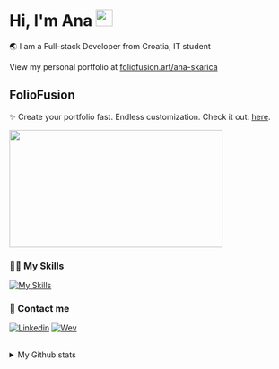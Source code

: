 # Hi, I'm Ana <img src="https://media.giphy.com/media/hvRJCLFzcasrR4ia7z/giphy.gif" width="30px"/>
🌏 I am a Full-stack Developer from Croatia, IT student 

View my personal portfolio at <a href="https://www.foliofusion.art/ana-skarica" target="_blank">foliofusion.art/ana-skarica</a>

## FolioFusion
✨ Create your portfolio fast. Endless customization. Check it out: <a href="https://www.foliofusion.art" target="_blank">here</a>. 

<a href="https://www.youtube.com/watch?v=xq9LXtuduPM">
<img height="210px" width="380px" align="center" src="https://github.com/user-attachments/assets/8fda527f-1c3c-418f-9857-e02a0686e3c8" />
</a>

### 👩‍💻 My Skills
[![My Skills](https://skillicons.dev/icons?i=nextjs,react,vue,angular,tailwind,express,nodejs,laravel,flutter,kotlin,java,cs,blender,figma)](https://skillicons.dev)

### 📲 Contact me
<div class="display:flex">
  
[![Linkedin](https://skillicons.dev/icons?i=linkedin)](https://www.linkedin.com/in/ana-%C5%A1karica-89805120b/)
[![Wev](https://skillicons.dev/icons?i=htmx)](https://ana-skarica-dev.netlify.app/) 

</div>

</br>
<details><summary>
My Github stats
</summary>
<a href="https://github.com/CroAnna/github-readme-stats">
<img height="210px" width="330px" align="center" src="https://github-readme-stats-git-masterrstaa-rickstaa.vercel.app/api/top-langs/?username=croanna&layout=compact&langs_count=10&theme=vision-friendly-dark&bg_color=121212" />
<a href="https://github.com/CroAnna/convoychat">
  <img height="210px" width="510px" align="center" src="https://github-readme-stats-git-masterrstaa-rickstaa.vercel.app/api/?username=croanna&layout=compact&langs_count=10&theme=vision-friendly-dark&bg_color=121212" />
</a>

</details>
